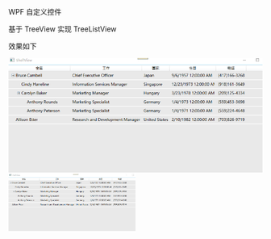 WPF 自定义控件

基于 TreeView 实现 TreeListView

效果如下 

![image](https://github.com/RSDTE/FramewrokTestWpfApp/blob/master/%E5%9B%BE%E7%89%87.png)
<img src="https://github.com/RSDTE/FramewrokTestWpfApp/blob/master/%E5%9B%BE%E7%89%87.png" width="50%">
